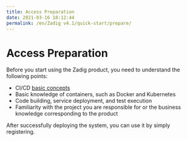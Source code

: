 ```yaml
---
title: Access Preparation
date: 2021-03-16 18:12:44
permalink: /en/Zadig v4.1/quick-start/prepare/
---
```

# Access Preparation

Before you start using the Zadig product, you need to understand the following points:

 - CI/CD [basic concepts](https://www.redhat.com/zh/topics/devops/what-is-ci-cd)
 - Basic knowledge of containers, such as Docker and Kubernetes
 - Code building, service deployment, and test execution
 - Familiarity with the project you are responsible for or the business knowledge corresponding to the product

After successfully deploying the system, you can use it by simply registering.